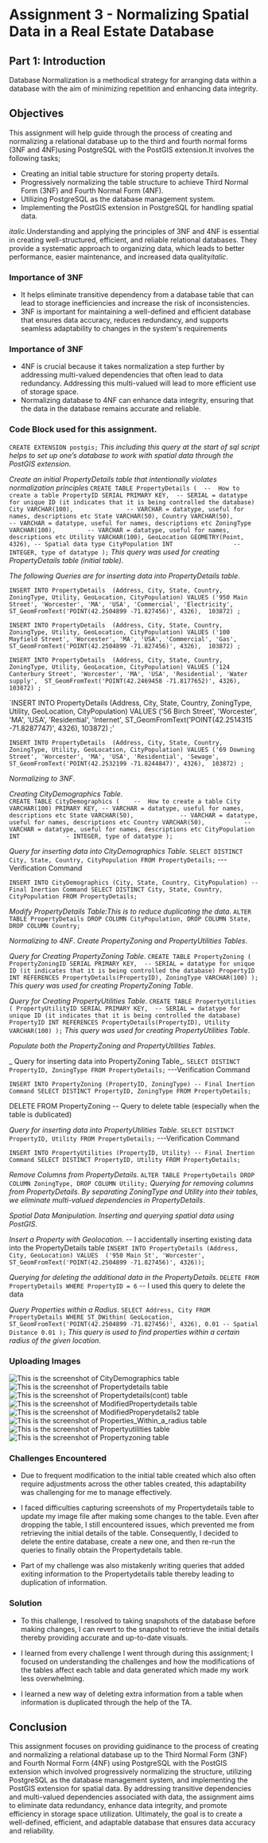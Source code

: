 # Assignment 3 - Normalizing Spatial Data in a Real Estate Database

## Part 1: Introduction
Database Normalization is a methodical strategy for arranging data within a database with the aim of minimizing repetition and enhancing data integrity.

## Objectives
This assignment will help guide through the process of creating and normalizing a relational database up to the third and fourth normal forms (3NF and 4NF)using PostgreSQL with the PostGIS extension.It involves the following tasks;
- Creating an initial table structure for storing property details.
- Progressively normalizing the table structure to achieve Third Normal Form (3NF) and Fourth Normal Form (4NF).
- Utilizing PostgreSQL as the database management system.
- Implementing the PostGIS extension in PostgreSQL for handling spatial data.

*italic*.Understanding and applying the principles of 3NF and 4NF  is essential in creating well-structured, efficient, and reliable relational databases. They provide a systematic approach to organizing data, which leads to better performance, easier maintenance, and increased data quality*italic*.

### Importance of 3NF
- It helps eliminate transitive dependency from a database table that can lead to storage inefficiencies and increase the risk of inconsistencies.
- 3NF is important for maintaining a well-defined and efficient database that ensures data accuracy, reduces redundancy, and supports seamless adaptability to changes in the system's requirements

### Importance of 3NF
- 4NF is crucial because it takes normalization a step further by addressing multi-valued dependencies that often lead to data redundancy. Addressing this multi-valued will lead to more efficient use of storage space.
- Normalizing database to 4NF can enhance data integrity, ensuring that the data in the database remains accurate and reliable.

### Code Block used for this assignment.
`CREATE EXTENSION postgis;`
_This including this query at the start of sql script helps to set up one’s database to work with spatial data through the PostGIS extension_.

_Create an initial PropertyDetails table that intentionally violates normalization principles_
`CREATE TABLE PropertyDetails (  --  How to create a table
    PropertyID SERIAL PRIMARY KEY,  -- SERIAL = datatype for unique ID (it indicates that it is being controlled the database)
    City VARCHAR(100),               -- VARCHAR = datatype, useful for names, descriptions etc
    State VARCHAR(50),
    Country VARCHAR(50),             -- VARCHAR = datatype, useful for names, descriptions etc
    ZoningType VARCHAR(100),         -- VARCHAR = datatype, useful for names, descriptions etc
    Utility VARCHAR(100),
    GeoLocation GEOMETRY(Point, 4326), -- Spatial data type
    CityPopulation INT                 -- INTEGER, type of datatype
);`
_This query was used for creating PropertyDetails table (initial table)_.

_The following Queries are for inserting data into PropertyDetails table_.

`INSERT INTO PropertyDetails 
(Address, City, State, Country, ZoningType, Utility, GeoLocation, CityPopulation)
VALUES
('950 Main Street', 'Worcester', 'MA', 'USA', 'Commercial', 'Electricity', 
 ST_GeomFromText('POINT(42.2504899 -71.827456)', 4326), 
 103872)
;`

`INSERT INTO PropertyDetails 
(Address, City, State, Country, ZoningType, Utility, GeoLocation, CityPopulation)
VALUES
('100 Mayfield Street', 'Worcester', 'MA', 'USA', 'Commercial', 'Gas', 
 ST_GeomFromText('POINT(42.2504899 -71.827456)', 4326), 
 103872)
;`

`INSERT INTO PropertyDetails 
(Address, City, State, Country, ZoningType, Utility, GeoLocation, CityPopulation)
VALUES
('124 Canterbury Street', 'Worcester', 'MA', 'USA', 'Residential', 'Water supply', 
 ST_GeomFromText('POINT(42.2469458 -71.8177652)', 4326), 
 103872)
;`

`INSERT INTO PropertyDetails 
(Address, City, State, Country, ZoningType, Utility, GeoLocation, CityPopulation)
VALUES
('56 Birch Street', 'Worcester', 'MA', 'USA', 'Residential', 'Internet', 
 ST_GeomFromText('POINT(42.2514315 -71.8287747)', 4326), 
 103872)
;'

`INSERT INTO PropertyDetails 
(Address, City, State, Country, ZoningType, Utility, GeoLocation, CityPopulation)
VALUES
('69 Downing Street', 'Worcester', 'MA', 'USA', 'Residential', 'Sewage', 
 ST_GeomFromText('POINT(42.2532199 -71.8244847)', 4326), 
 103872)
;`


_Normalizing to 3NF_.

_Creating CityDemographics Table_.  
`CREATE TABLE CityDemographics (    --  How to create a table
    City VARCHAR(100) PRIMARY KEY, -- VARCHAR = datatype, useful for names, descriptions etc
    State VARCHAR(50),             -- VARCHAR = datatype, useful for names, descriptions etc
    Country VARCHAR(50),           -- VARCHAR = datatype, useful for names, descriptions etc
    CityPopulation INT             - INTEGER, type of datatype
);`

_Query for inserting data into CityDemographics Table_.
`SELECT DISTINCT City, State, Country, CityPopulation FROM PropertyDetails;` ---Verification Command

`INSERT INTO CityDemographics (City, State, Country, CityPopulation) -- Final Inertion Command
SELECT DISTINCT City, State, Country, CityPopulation FROM PropertyDetails;`

_Modify PropertyDetails Table:This is to reduce duplicating the data_.
`ALTER TABLE PropertyDetails DROP COLUMN CityPopulation, DROP COLUMN State, DROP COLUMN Country;`

_Normalizing to 4NF_.
_Create PropertyZoning and PropertyUtilities Tables_.

_Query for Creating PropertyZoning Table_.
`CREATE TABLE PropertyZoning (
    PropertyZoningID SERIAL PRIMARY KEY,  -- SERIAL = datatype for unique ID (it indicates that it is being controlled the database)
    PropertyID INT REFERENCES PropertyDetails(PropertyID),
    ZoningType VARCHAR(100)
);`
_This query was used for creating PropertyZoning Table_.

_Query for Creating PropertyUtilities Table_.
`CREATE TABLE PropertyUtilities (
    PropertyUtilityID SERIAL PRIMARY KEY,  -- SERIAL = datatype for unique ID (it indicates that it is being controlled the database)
    PropertyID INT REFERENCES PropertyDetails(PropertyID),
    Utility VARCHAR(100)
);`
_This query was used for creating PropertyUtilities Table_.


_Populate both the PropertyZoning and PropertyUtilities Tables_.

_ Query for inserting data into PropertyZoning Table_.
`SELECT DISTINCT PropertyID, ZoningType FROM PropertyDetails;` ---Verification Command


`INSERT INTO PropertyZoning (PropertyID, ZoningType) -- Final Inertion Command
SELECT DISTINCT PropertyID, ZoningType FROM PropertyDetails;`

DELETE FROM PropertyZoning -- Query to delete table (especially when the table is dublicated)

_Query for inserting data into PropertyUtilities Table_.
`SELECT DISTINCT PropertyID, Utility FROM PropertyDetails;` ---Verification Command

`INSERT INTO PropertyUtilities (PropertyID, Utility) -- Final Inertion Command
SELECT DISTINCT PropertyID, Utility FROM PropertyDetails;`

_Remove Columns from PropertyDetails_.
`ALTER TABLE PropertyDetails DROP COLUMN ZoningType, DROP COLUMN Utility;`
_Querying for removing columns from PropertyDetails_.
_By separating ZoningType and Utility into their tables, we eliminate multi-valued dependencies in PropertyDetails_.

_Spatial Data Manipulation_.
_Inserting and querying spatial data using PostGIS_.

_Insert a Property with Geolocation_. -- I accidentally inserting existing data into the PropertyDetails table
`INSERT INTO PropertyDetails (Address, City, GeoLocation) VALUES 
('950 Main St', 'Worcester', ST_GeomFromText('POINT(42.2504899 -71.827456)', 4326));`

_Querying for deleting the additional data in the PropertyDetails_.
`DELETE FROM PropertyDetails WHERE PropertyID = 6` -- I used this query to delete the data

_Query Properties within a Radius_.
`SELECT Address, City
FROM PropertyDetails
WHERE ST_DWithin(
    GeoLocation,
    ST_GeomFromText('POINT(42.2504899 -71.827456)', 4326),
    0.01 -- Spatial Distance 0.01
);`
_This query is used to find properties within a certain radius of the given location_.

### Uploading Images
![This is the screenshot of CityDemographics table](Images/Citydemographics_table.PNG)
![This is the screenshot of Propertydetails table](Images/Propertydetails_table.PNG)
![This is the screenshot of Propertydetails(cont) table](Images/Propertydetails_table(cont).PNG)
![This is the screenshot of ModifiedPropertydetails table](Images/ModifiedPropertydetails_table.PNG)
![This is the screenshot of ModifiedProperydetails2 table](Images/ModifiedProperydetails2_table.PNG)
![This is the screenshot of Properties_Within_a_radius table](Images/Properties_Within_a_radius_table.PNG)
![This is the screenshot of Propertyutilities table](Images/Propertyutilities_table.PNG)
![This is the screenshot of Propertyzoning table](Images/Propertyzoning_table.PNG)
### Challenges Encountered
- Due to frequent modification to the initial table created which also often require adjustments across the other tables created, this adaptability was challenging for me to manage effectively. 

- I faced difficulties capturing screenshots of my Propertydetails table to update my image file after making some changes to the table. Even after dropping the table, I still encountered issues, which prevented me from retrieving the initial details of the table. Consequently, I decided to delete the entire database, create a new one, and then re-run the queries to finally obtain the Propertydetails table.

- Part of my challenge was also mistakenly writing queries that added exiting information to the Propertydetails table thereby leading to duplication of information.


### Solution
- To this challenge, I resolved to taking snapshots of the database before making changes, I can revert to the snapshot to retrieve the initial details thereby providing accurate and up-to-date visuals.

- I learned from every challenge I went through during this assignment; I focused on understanding the challenges and how the modifications of the tables affect each table and data generated which made my work less overwhelming.

- I learned a new way of deleting extra information from a table when information is duplicated through the help of the TA.

## Conclusion
This assignment focuses on providing guidinance to the process of creating and normalizing a relational database up to the Third Normal Form (3NF) and Fourth Normal Form (4NF) using PostgreSQL with the PostGIS extension which involved progressively normalizing the structure, utilizing PostgreSQL as the database management system, and implementing the PostGIS extension for spatial data. By addressing transitive dependencies and multi-valued dependencies associated with data, the assignment aims to eliminate data redundancy, enhance data integrity, and promote efficiency in storage space utilization. Ultimately, the goal is to create a well-defined, efficient, and adaptable database that ensures data accuracy and reliability.





